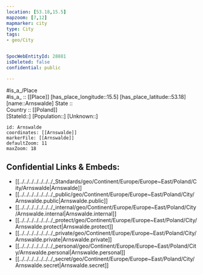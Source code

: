 ```yaml
---
location: [53.18,15.5] 
mapzoom: [7,12] 
mapmarker: city 
type: City
tags:
- geo/City


SpocWebEntityId: 28881
isDeleted: false
confidential: public

---
```

#is_a_/Place  
#is_a_ :: [[Place]] 
[has_place_longitude::15.5] 
[has_place_latitude::53.18] 
[name::Arnswalde] 
State ::  
Country :: [[Poland]]  
[StateId::] 
[Population::] 
[Unknown::] 


```leaflet
id: Arnswalde
coordinates: [[Arnswalde]] 
markerFile: [[Arnswalde]] 
defaultZoom: 11 
maxZoom: 18
```


## Confidential Links & Embeds: 
- [[../../../../../../../_Standards/geo/Continent/Europe/Europe~East/Poland/City/Arnswalde|Arnswalde]] 
- [[../../../../../../../_public/geo/Continent/Europe/Europe~East/Poland/City/Arnswalde.public|Arnswalde.public]] 
- [[../../../../../../../_internal/geo/Continent/Europe/Europe~East/Poland/City/Arnswalde.internal|Arnswalde.internal]] 
- [[../../../../../../../_protect/geo/Continent/Europe/Europe~East/Poland/City/Arnswalde.protect|Arnswalde.protect]] 
- [[../../../../../../../_private/geo/Continent/Europe/Europe~East/Poland/City/Arnswalde.private|Arnswalde.private]] 
- [[../../../../../../../_personal/geo/Continent/Europe/Europe~East/Poland/City/Arnswalde.personal|Arnswalde.personal]] 
- [[../../../../../../../_secret/geo/Continent/Europe/Europe~East/Poland/City/Arnswalde.secret|Arnswalde.secret]] 

